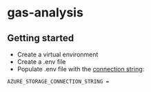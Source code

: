 # gas-analysis


## Getting started
* Create a virtual environment
* Create a .env file
* Populate .env file with the [connection string](https://portal.azure.com/#@StatoilSRM.onmicrosoft.com/resource/subscriptions/c389567b-2dd0-41fa-a5da-d86b81f80bda/resourcegroups/gas-analysis/providers/Microsoft.Storage/storageAccounts/thermalvideodatasets/keys):
```
AZURE_STORAGE_CONNECTION_STRING =
```
